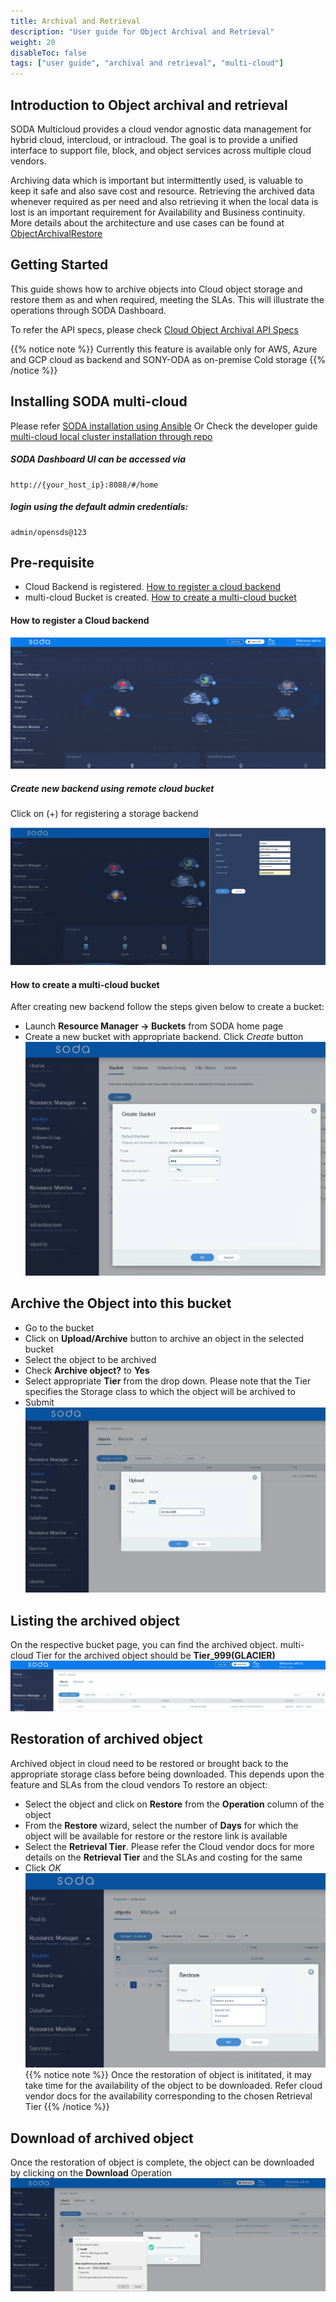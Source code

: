 ```yaml
---
title: Archival and Retrieval
description: "User guide for Object Archival and Retrieval"
weight: 20
disableToc: false
tags: ["user guide", "archival and retrieval", "multi-cloud"]
---
```


## Introduction to Object archival and retrieval
SODA Multicloud provides a cloud vendor agnostic data management for hybrid cloud, intercloud, or intracloud. The goal is to provide a unified interface to support file, block, and object services across multiple cloud vendors.

Archiving data which is important but intermittently used, is valuable to keep it safe and also save cost and resource.
Retrieving the archived data whenever required as per need and also retrieving it when the local data is lost is an important requirement for Availability and Business continuity.
More details about the architecture and use cases can be found at [ObjectArchivalRestore](https://github.com/sodafoundation/architecture-analysis/tree/master/arch-design/multicloud)

## Getting Started
This guide shows how to archive objects into Cloud object storage and restore them as and when required, meeting the SLAs. This will illustrate the operations through SODA Dashboard.

To refer the API specs, please check [Cloud Object Archival API Specs](https://github.com/sodafoundation/multi-cloud/blob/master/openapi-spec/swagger.yaml)

{{% notice note %}}
 Currently this feature is available only for AWS, Azure and GCP cloud as backend and SONY-ODA as on-premise Cold storage
{{% /notice %}}

## Installing SODA multi-cloud
Please refer [SODA installation using Ansible](https://docs.sodafoundation.io/soda-gettingstarted/installation-using-ansible/)
Or Check the developer guide [multi-cloud local cluster installation through repo](https://docs.sodafoundation.io/guides/developer-guides/multi-cloud/)

##### SODA Dashboard UI can be accessed via
	http://{your_host_ip}:8088/#/home

##### login using the default admin credentials: 
	admin/opensds@123 

## Pre-requisite
* Cloud Backend is registered. [How to register a cloud backend](/guides/user-guides/multi-cloud/object-archival-restore/#how-to-register-a-cloud-backend)
* multi-cloud Bucket is created. [How to create a multi-cloud bucket](/guides/user-guides/multi-cloud/object-archival-restore/#how-to-create-a-multi-cloud-bucket)

<a name="How to register a Cloud backend"></a>
#### How to register a Cloud backend
![multi-cloud U	I image  ](soda_home.png?raw=true)
##### Create  new backend  using remote cloud bucket
Click on (+) for registering a storage backend

![multi-cloud backend image  ](soda_backend.png?raw=true)
<a name="How to create a multi-cloud bucket"></a>
#### How to create a multi-cloud bucket
After creating new backend follow the steps given below to create a bucket:

* Launch **Resource Manager -> Buckets** from SODA home page
* Create a new bucket with appropriate backend. Click *Create* button
	![multi-cloud bucket image  ](soda_bucket.png?raw=true)

## Archive the Object into this bucket

* Go to the bucket 
* Click on **Upload/Archive** button to archive an object in the selected bucket
* Select the object to be archived
* Check **Archive object?** to **Yes**
* Select appropriate **Tier** from the drop down. Please note that the Tier specifies the Storage class to which the object will be archived to
* Submit
	![multi-cloud object archive](soda_object_archival.png?raw=true)

## Listing the archived object
On the respective bucket page, you can find the archived object. multi-cloud Tier for the archived object should be **Tier_999(GLACIER)**
	![multi-cloud archived object listing](soda_archived_object_list.png)

## Restoration of archived object
Archived object in cloud need to be restored or brought back to the appropriate storage class before being downloaded. This depends upon the feature and SLAs from the cloud vendors
To restore an object:

* Select the object and click on **Restore** from the **Operation** column of the object
* From the **Restore** wizard, select the number of **Days** for which the object will be available for restore or the restore link is available
* Select the **Retrieval Tier**. Please refer the Cloud vendor docs for more details on the **Retrieval Tier** and the SLAs and costing for the same
* Click *OK* 
	![multi-cloud object restore](soda_object_restore.png?raw=true)
{{% notice note %}}
Once the restoration of object is inititated, it may take time for the availability of the object to be downloaded. Refer cloud vendor docs for the availability corresponding to the chosen Retrieval Tier
{{% /notice %}}

## Download of archived object
Once the restoration of object is complete, the object can be downloaded by clicking on the **Download** Operation
 ![multi-cloud archived object download](soda_archived_object_download.png?raw=true)
